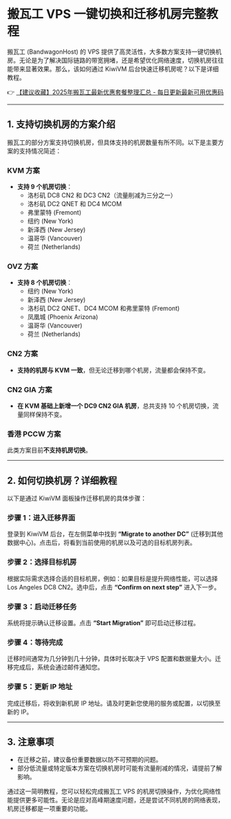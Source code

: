 # 搬瓦工 VPS 一键切换和迁移机房完整教程

搬瓦工 (BandwagonHost) 的 VPS 提供了高灵活性，大多数方案支持一键切换机房。无论是为了解决国际链路的带宽拥堵，还是希望优化网络速度，切换机房往往能带来显著效果。那么，该如何通过 KiwiVM 后台快速迁移机房呢？以下是详细教程。

👉 [【建议收藏】2025年搬瓦工最新优惠套餐整理汇总 - 每日更新最新可用优惠码](https://bit.ly/banwagon)

---

## 1. 支持切换机房的方案介绍

搬瓦工的部分方案支持切换机房，但具体支持的机房数量有所不同。以下是主要方案的支持情况简述：

### **KVM 方案**
- **支持 9 个机房切换**：
  - 洛杉矶 DC8 CN2 和 DC3 CN2（流量削减为三分之一）
  - 洛杉矶 DC2 QNET 和 DC4 MCOM
  - 弗里蒙特 (Fremont)
  - 纽约 (New York)
  - 新泽西 (New Jersey)
  - 温哥华 (Vancouver)
  - 荷兰 (Netherlands)

### **OVZ 方案**
- **支持 8 个机房切换**：
  - 纽约 (New York)
  - 新泽西 (New Jersey)
  - 洛杉矶 DC2 QNET、DC4 MCOM 和弗里蒙特 (Fremont)
  - 凤凰城 (Phoenix Arizona)
  - 温哥华 (Vancouver)
  - 荷兰 (Netherlands)

### **CN2 方案**
- **支持的机房与 KVM 一致**，但无论迁移到哪个机房，流量都会保持不变。

### **CN2 GIA 方案**
- **在 KVM 基础上新增一个 DC9 CN2 GIA 机房**，总共支持 10 个机房切换，流量同样保持不变。

### **香港 PCCW 方案**
此类方案目前**不支持机房切换**。

---

## 2. 如何切换机房？详细教程

以下是通过 KiwiVM 面板操作迁移机房的具体步骤：

### **步骤 1：进入迁移界面**
登录到 KiwiVM 后台，在左侧菜单中找到 **“Migrate to another DC”** (迁移到其他数据中心)。点击后，将看到当前使用的机房以及可选的目标机房列表。

### **步骤 2：选择目标机房**
根据实际需求选择合适的目标机房，例如：如果目标是提升网络性能，可以选择 Los Angeles DC8 CN2。选中后，点击 **“Confirm on next step”** 进入下一步。

### **步骤 3：启动迁移任务**
系统将提示确认迁移设置。点击 **“Start Migration”** 即可启动迁移过程。

### **步骤 4：等待完成**
迁移时间通常为几分钟到几十分钟，具体时长取决于 VPS 配置和数据量大小。迁移完成后，系统会通过邮件通知您。

### **步骤 5：更新 IP 地址**
完成迁移后，将收到新机房 IP 地址。请及时更新您使用的服务或配置，以切换至新的 IP。

---

## 3. 注意事项

- 在迁移之前，建议备份重要数据以防不可预期的问题。
- 部分低流量或特定版本方案在切换机房时可能有流量削减的情况，请提前了解影响。

通过这一简明教程，您可以轻松完成搬瓦工 VPS 的机房切换操作，为优化网络性能提供更多可能性。无论是应对高峰期速度问题，还是尝试不同机房的网络表现，机房迁移都是一项重要的功能。